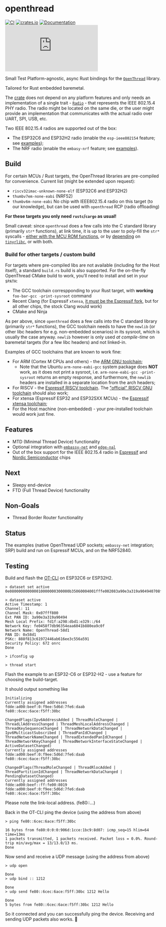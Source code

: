 # openthread

[![CI](https://github.com/esp-rs/esp-openthread/actions/workflows/rust_ci.yml/badge.svg)](https://github.com/esp-rs/esp-openthread/actions/workflows/rust_ci.yml)
[![crates.io](https://img.shields.io/crates/v/openthread.svg)](https://crates.io/crates/openthread)
[![Documentation](https://img.shields.io/badge/docs-esp--rs-brightgreen)](https://esp-rs.github.io/esp-rs/esp-openthread/index.html)
[![Matrix](https://img.shields.io/matrix/esp-rs:matrix.org?label=join%20matrix&color=BEC5C9&logo=matrix)](https://matrix.to/#/#esp-rs:matrix.org)


 Small Test
Platform-agnostic, async Rust bindings for the [`OpenThread`](https://openthread.io/) library.

Tailored for Rust embedded baremetal.

The [crate](openthread) does not depend on any platform features and only needs an implementation of a single trait - [`Radio`](openthread/src/radio.rs) - that represents the IEEE 802.15.4 PHY radio. 
The radio might be located on the same die, or the user might provide an implementation that communicates with the actual radio over UART, SPI, USB, etc.

Two IEEE 802.15.4 radios are supported out of the box:
- The ESP32C6 and ESP32H2 radio (enable the `esp-ieee802154` feature; see [examples](examples/esp));
- The NRF radio (enable the `embasy-nrf` feature; see [examples](examples/nrf)).

## Build

For certain MCUs / Rust targets, the OpenThread libraries are pre-compiled for convenience.
Current list (might be extended upon request):
- `riscv32imac-unknown-none-elf` (ESP32C6 and ESP32H2)
- `thumbv7em-none-eabi` (NRF52)
- `thumbv6m-none-eabi` No chip with IEEE802.15.4 radio on this target (to our knowledge), but can be used with `openthread` RCP (radio offloading)

**For these targets you only need `rustc`/`cargo` as usual!**

Small caveat: since `openthread` does a few calls into the C standard library (primarily `str*` functions), at link time, it is up to the user to poly-fill the `str*` syscalls - [either with the MCU ROM functions](examples/esp/.cargo/config.toml), or by [depending](examples/nrf/Cargo.toml) on [`tinyrlibc`](https://github.com/rust-embedded-community/tinyrlibc), or with both.

### Build for other targets / custom build

For targets where pre-compiled libs are not available (including for the Host itself), a standard `build.rs` build is also supported.
For the on-the-fly OpenThread CMake build to work, you'll need to install and set in your `$PATH`:
- The GCC toolchain correspponding to your Rust target, with **working** `foo-bar-gcc -print-sysroot` command
- Recent Clang (for Espressif `xtensa`, [it must be the Espressif fork](https://crates.io/crates/espup), but for all other chips, the stock Clang would work)
- CMake and Ninja

As per above, since `openthread` does a few calls into the C standard library (primarily `str*` functions), the GCC toolchain needs to have the `newlib` (or other libc headers for e.g. non-embedded scenarios) in its sysroot, which is usually the case anyway. `newlib` however is only used _at compile-time_ on baremetal targets (for a few libc headers) and not linked-in.

Examples of GCC toolchains that are known to work fine:
- For ARM (Cortex M CPUs and others) - the [ARM GNU toolchain](https://developer.arm.com/Tools%20and%20Software/GNU%20Toolchain);
  - Note that the Ubuntu `arm-none-eabi-gcc` system package does **NOT** work, as it does not print a sysroot, i.e. `arm-none-eabi-gcc -print-sysroot` returns an empty response, and furthermore, the `newlib` headers are installed in a separate location from the arch headers;
- For RISCV - the [Espressif RISCV toolchain](https://github.com/espressif/crosstool-NG/releases). The ["official" RISCV GNU toolchain](https://github.com/riscv-collab/riscv-gnu-toolchain) should also work;
- For xtensa (Espressif ESP32 and ESP32SXX MCUs) - the [Espressif xtensa toolchain](https://github.com/espressif/crosstool-NG/releases);
- For the Host machine (non-embedded) - your pre-installed toolchain would work just fine.

## Features

- MTD (Minimal Thread Device) functionality
- Optional integration with [`embassy-net`]() and [`edge-nal`]()
- Out of the box support for the IEEE 802.15.4 radio in [Espressif](openthread/src/esp.rs) and [Nordic Semiconductor](openthread/src/nrf.rs) chips

## Next

- Sleepy end-device
- FTD (Full Thread Device) functionality

## Non-Goals

- Thread Border Router functionality

## Status

The examples (native OpenThread UDP sockets; `embassy-net` integration; SRP) build and run on Espressif MCUs, and on the NRF52840.

## Testing

Build and flash the [OT-CLI](https://github.com/espressif/esp-idf/tree/master/examples/openthread/ot_cli) on ESP32C6 or ESP32H2.

```
> dataset set active 0e080000000000010000000300000b35060004001fffe002083a90e3a319a904940708fd1fa298dbd1e3290510fe0458f7db96354eaa6041b880ea9c0f030f4f70656e5468726561642d35386431010258d10410888f813c61972446ab616ee3c556a5910c0402a0f7f8

> dataset active
Active Timestamp: 1
Channel: 11
Channel Mask: 0x07fff800
Ext PAN ID: 3a90e3a319a90494
Mesh Local Prefix: fd1f:a298:dbd1:e329::/64
Network Key: fe0458f7db96354eaa6041b880ea9c0f
Network Name: OpenThread-58d1
PAN ID: 0x58d1
PSKc: 888f813c61972446ab616ee3c556a591
Security Policy: 672 onrc
Done

> ifconfig up

> thread start

```

Flash the example to an ESP32-C6 or ESP32-H2 - use a feature for choosing the build-target.

It should output something like
```
Initializing
Currently assigned addresses
fdde:ad00:beef:0:f9ee:5d6d:7fe6:daab
fe80::6cec:6ace:f5ff:30bc

ChangedFlags(Ipv6AddressAdded | ThreadRoleChanged | ThreadLlAddressChanged | ThreadMeshLocalAddressChanged | ThreadKeySequenceChanged | ThreadNetworkDataChanged | Ipv6MulticastSubscribed | ThreadPanIdChanged | ThreadNetworkNameChanged | ThreadExtendedPanIdChanged | ThreadNetworkKeyChanged | ThreadNetworkInterfaceStateChanged | ActiveDatasetChanged)
Currently assigned addresses
fdde:ad00:beef:0:f9ee:5d6d:7fe6:daab
fe80::6cec:6ace:f5ff:30bc

ChangedFlags(ThreadRoleChanged | ThreadRlocAdded | ThreadPartitionIdChanged | ThreadNetworkDataChanged | PendingDatasetChanged)
Currently assigned addresses
fdde:ad00:beef::ff:fe00:8019
fdde:ad00:beef:0:f9ee:5d6d:7fe6:daab
fe80::6cec:6ace:f5ff:30bc
```

Please note the link-local address. (fe80::...)

Back in the OT-CLI ping the device (using the address from above)
```
> ping fe80::6cec:6ace:f5ff:30bc

16 bytes from fe80:0:0:0:906d:1cce:1bc9:8d07: icmp_seq=15 hlim=64 time=13ms
1 packets transmitted, 1 packets received. Packet loss = 0.0%. Round-trip min/avg/max = 13/13.0/13 ms.
Done
```

Now send and receive a UDP message (using the address from above)
```
> udp open

Done
> udp bind :: 1212

Done
> udp send fe80::6cec:6ace:f5ff:30bc 1212 Hello

Done
5 bytes from fe80::6cec:6ace:f5ff:30bc 1212 Hello
```

So it connected and you can successfully ping the device. Receiving and sending UDP packets also works. 🎉
